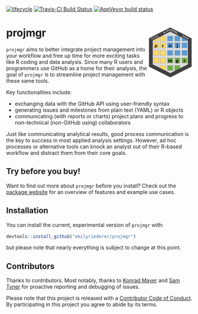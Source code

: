 [![lifecycle](https://img.shields.io/badge/lifecycle-experimental-orange.svg)](https://www.tidyverse.org/lifecycle/#experimental)
[![Travis-CI Build Status](https://travis-ci.org/emilyriederer/projmgr.svg?branch=master)](https://travis-ci.org/emilyriederer/projmgr)
[![AppVeyor build status](https://ci.appveyor.com/api/projects/status/github/emilyriederer/projmgr?branch=master&svg=true)](https://ci.appveyor.com/project/emilyriederer/projmgr)

# projmgr <img src="man/figures/logo.png" align="right" height=140/>

`projmgr` aims to better integrate project management into your workflow and free up time for more exciting tasks like R coding and data analysis. Since many R users and programmers use GitHub as a home for their analysis, the goal of `projmgr` is to streamline project management with these same tools.

Key functionalities include:

- exchanging data with the GitHub API using user-friendly syntax
- generating issues and milestones from plain text (YAML) or R objects
- communicating (with reports or charts) project plans and progress to non-technical (non-GitHub using) collaborators

Just like communicating analytical results, good process communication is the key to success in most applied analysis settings. However, ad hoc processes or alternative tools can knock an analyst out of their R-based workflow and distract them from their core goals. 

## Try before you buy!

Want to find out more about `projmgr` before you install? Check out the [package website](https://emilyriederer.github.io/projmgr/) for an overview of features and example use cases.

## Installation

You can install the current, experimental version of `projmgr` with:

``` r
devtools::install_github("emilyriederer/projmgr")
```

but please note that nearly everything is subject to change at this point.

## Contributors

Thanks to contributors. Most notably, thanks to [Konrad Mayer](https://github.com/konradmayer) and [Sam Tyner](https://github.com/sctyner) for proactive reporting and debugging of issues.

Please note that this project is released with a [Contributor Code of Conduct](CODE_OF_CONDUCT.md).
By participating in this project you agree to abide by its terms.


